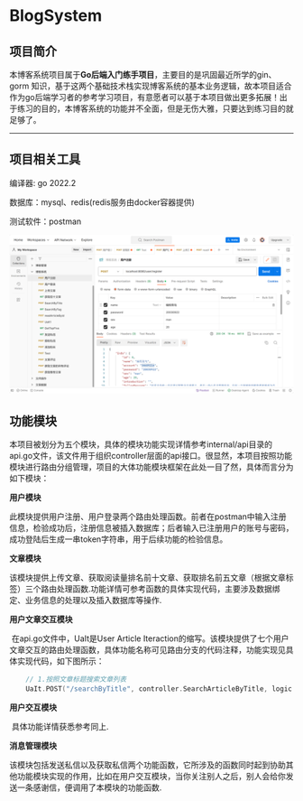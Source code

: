 # BlogSystem

## 项目简介

​	本博客系统项目属于**Go后端入门练手项目**，主要目的是巩固最近所学的gin、gorm 知识，基于这两个基础技术栈实现博客系统的基本业务逻辑，故本项目适合作为go后端学习者的参考学习项目，有意愿者可以基于本项目做出更多拓展！出于练习的目的，本博客系统的功能并不全面，但是无伤大雅，只要达到练习目的就足够了。

---



## 项目相关工具

编译器: go 2022.2

数据库：mysql、redis(redis服务由docker容器提供)

测试软件：postman

![image-20231127084648618](README.assets/image-20231127084648618.png)

## 功能模块

​	本项目被划分为五个模块，具体的模块功能实现详情参考internal/api目录的api.go文件，该文件用于组织controller层面的api接口。很显然，本项目按照功能模块进行路由分组管理，项目的大体功能模块框架在此处一目了然，具体而言分为如下模块：

**用户模块**

​	此模块提供用户注册、用户登录两个路由处理函数。前者在postman中输入注册信息，检验成功后，注册信息被插入数据库；后者输入已注册用户的账号与密码，成功登陆后生成一串token字符串，用于后续功能的检验信息。



**文章模块**

​	该模块提供上传文章、获取阅读量排名前十文章、获取排名前五文章（根据文章标签）三个路由处理函数.功能详情可参考函数的具体实现代码，主要涉及数据绑定、业务信息的处理以及插入数据库等操作.



**用户文章交互模块**

​	在api.go文件中，UaIt是User Article Iteraction的缩写。该模块提供了七个用户文章交互的路由处理函数，具体功能名称可见路由分支的代码注释，功能实现见具体实现代码，如下图所示：

```go
	// 1.按照文章标题搜索文章列表
	UaIt.POST("/searchByTitle", controller.SearchArticleByTitle, logic.OutputArticleByMode())
```



**用户交互模块**

​	具体功能详情获悉参考同上.



**消息管理模块**

​	该模块包括发送私信以及获取私信两个功能函数，它所涉及的函数同时起到协助其他功能模块实现的作用，比如在用户交互模块，当你关注别人之后，别人会给你发送一条感谢信，便调用了本模块的功能函数.





